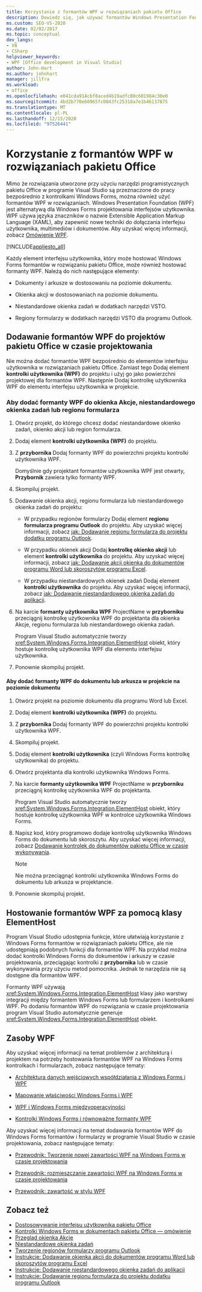 ```yaml
---
title: Korzystanie z formantów WPF w rozwiązaniach pakietu Office
description: Dowiedz się, jak używać formantów Windows Presentation Foundation (WPF) do projektowania interfejsów użytkownika w programie Visual Studio.
ms.custom: SEO-VS-2020
ms.date: 02/02/2017
ms.topic: conceptual
dev_langs:
- VB
- CSharp
helpviewer_keywords:
- WPF [Office development in Visual Studio]
author: John-Hart
ms.author: johnhart
manager: jillfra
ms.workload:
- office
ms.openlocfilehash: e041cda914cbf8aced4b19adfc80c601984c30e0
ms.sourcegitcommit: 4bd2b770e60965fc0843fc25318a7e1b46137875
ms.translationtype: MT
ms.contentlocale: pl-PL
ms.lasthandoff: 12/15/2020
ms.locfileid: "97526441"
---
```

# <a name="use-wpf-controls-in-office-solutions"></a>Korzystanie z formantów WPF w rozwiązaniach pakietu Office

Mimo że rozwiązania utworzone przy użyciu narzędzi programistycznych pakietu Office w programie Visual Studio są przeznaczone do pracy bezpośrednio z kontrolkami Windows Forms, można również użyć formantów WPF w rozwiązaniach. Windows Presentation Foundation (WPF) jest alternatywą dla Windows Forms projektowania interfejsów użytkownika. WPF używa języka znaczników o nazwie Extensible Application Markup Language (XAML), aby zapewnić nowe techniki do dołączania interfejsu użytkownika, multimediów i dokumentów. Aby uzyskać więcej informacji, zobacz [Omówienie WPF](/dotnet/framework/wpf/introduction-to-wpf).

[!INCLUDE[appliesto_all](../vsto/includes/appliesto-all-md.md)]

Każdy element interfejsu użytkownika, który może hostować Windows Forms formantów w rozwiązaniu pakietu Office, może również hostować formanty WPF. Należą do nich następujące elementy:

- Dokumenty i arkusze w dostosowaniu na poziomie dokumentu.

- Okienka akcji w dostosowaniach na poziomie dokumentu.

- Niestandardowe okienka zadań w dodatkach narzędzi VSTO.

- Regiony formularzy w dodatkach narzędzi VSTO dla programu Outlook.

## <a name="add-wpf-controls-to-office-projects-at-design-time"></a>Dodawanie formantów WPF do projektów pakietu Office w czasie projektowania

Nie można dodać formantów WPF bezpośrednio do elementów interfejsu użytkownika w rozwiązaniach pakietu Office. Zamiast tego Dodaj element **kontrolki użytkownika (WPF)** do projektu i użyj go jako powierzchni projektowej dla formantów WPF. Następnie Dodaj kontrolkę użytkownika WPF do elementu interfejsu użytkownika w projekcie.

### <a name="to-add-wpf-controls-to-an-actions-pane-custom-task-pane-or-form-region"></a>Aby dodać formanty WPF do okienka Akcje, niestandardowego okienka zadań lub regionu formularza

1. Otwórz projekt, do którego chcesz dodać niestandardowe okienko zadań, okienko akcji lub region formularza.

2. Dodaj element **kontrolki użytkownika (WPF)** do projektu.

3. Z **przybornika** Dodaj formanty WPF do powierzchni projektu kontrolki użytkownika WPF.

     Domyślnie gdy projektant formantów użytkownika WPF jest otwarty, **Przybornik** zawiera tylko formanty WPF.

4. Skompiluj projekt.

5. Dodawanie okienka akcji, regionu formularza lub niestandardowego okienka zadań do projektu:

    - W przypadku regionów formularzy Dodaj element **regionu formularza programu Outlook** do projektu. Aby uzyskać więcej informacji, zobacz [jak: Dodawanie regionu formularza do projektu dodatku programu Outlook](../vsto/how-to-add-a-form-region-to-an-outlook-add-in-project.md).

    - W przypadku okienek akcji Dodaj **kontrolkę okienko akcji** lub element **kontrolki użytkownika** do projektu. Aby uzyskać więcej informacji, zobacz [jak: Dodawanie akcji okienka do dokumentów programu Word lub skoroszytów programu Excel](../vsto/how-to-add-an-actions-pane-to-word-documents-or-excel-workbooks.md).

    - W przypadku niestandardowych okienek zadań Dodaj element **kontrolki użytkownika** do projektu. Aby uzyskać więcej informacji, zobacz [jak: Dodawanie niestandardowego okienka zadań do aplikacji](../vsto/how-to-add-a-custom-task-pane-to-an-application.md).

6. Na karcie  **formanty użytkownika WPF** ProjectName w **przyborniku** przeciągnij kontrolkę użytkownika WPF do projektanta dla okienka Akcje, regionu formularza lub niestandardowego okienka zadań.

     Program Visual Studio automatycznie tworzy <xref:System.Windows.Forms.Integration.ElementHost> obiekt, który hostuje kontrolkę użytkownika WPF dla elementu interfejsu użytkownika.

7. Ponownie skompiluj projekt.

#### <a name="to-add-wpf-controls-to-a-document-or-worksheet-in-a-document-level-project"></a>Aby dodać formanty WPF do dokumentu lub arkusza w projekcie na poziomie dokumentu

1. Otwórz projekt na poziomie dokumentu dla programu Word lub Excel.

2. Dodaj element **kontrolki użytkownika (WPF)** do projektu.

3. Z **przybornika** Dodaj formanty WPF do powierzchni projektu kontrolki użytkownika WPF.

4. Skompiluj projekt.

5. Dodaj element **kontrolki użytkownika** (czyli Windows Forms kontrolkę użytkownika) do projektu.

6. Otwórz projektanta dla kontrolki użytkownika Windows Forms.

7. Na karcie  **formanty użytkownika WPF** ProjectName w **przyborniku** przeciągnij kontrolkę użytkownika WPF do projektanta.

     Program Visual Studio automatycznie tworzy <xref:System.Windows.Forms.Integration.ElementHost> obiekt, który hostuje kontrolkę użytkownika WPF w kontrolce użytkownika Windows Forms.

8. Napisz kod, który programowo dodaje kontrolkę użytkownika Windows Forms do dokumentu lub skoroszytu. Aby uzyskać więcej informacji, zobacz [Dodawanie kontrolek do dokumentów pakietu Office w czasie wykonywania](../vsto/adding-controls-to-office-documents-at-run-time.md).

    > [!NOTE]
    > Nie można przeciągnąć kontrolki użytkownika Windows Forms do dokumentu lub arkusza w projektancie.

9. Ponownie skompiluj projekt.

## <a name="host-wpf-controls-by-using-the-elementhost-class"></a>Hostowanie formantów WPF za pomocą klasy ElementHost

Program Visual Studio udostępnia funkcje, które ułatwiają korzystanie z Windows Forms formantów w rozwiązaniach pakietu Office, ale nie udostępniają podobnych funkcji dla formantów WPF. Na przykład można dodać kontrolki Windows Forms do dokumentów i arkuszy w czasie projektowania, przeciągając kontrolki z **przybornika** lub w czasie wykonywania przy użyciu metod pomocnika. Jednak te narzędzia nie są dostępne dla formantów WPF.

Formanty WPF używają <xref:System.Windows.Forms.Integration.ElementHost> klasy jako warstwy integracji między formantem Windows Forms lub formularzem i kontrolkami WPF. Po dodaniu formantów WPF do rozwiązania w czasie projektowania program Visual Studio automatycznie generuje <xref:System.Windows.Forms.Integration.ElementHost> obiekt.

## <a name="wpf-resources"></a>Zasoby WPF

Aby uzyskać więcej informacji na temat problemów z architekturą i projektem na potrzeby hostowania formantów WPF na Windows Forms kontrolkach i formularzach, zobacz następujące tematy:

- [Architektura danych wejściowych współdziałania z Windows Forms i WPF](/dotnet/framework/wpf/advanced/windows-forms-and-wpf-interoperability-input-architecture)

- [Mapowanie właściwości Windows Forms i WPF](/dotnet/framework/wpf/advanced/windows-forms-and-wpf-property-mapping)

- [WPF i Windows Forms międzyoperacyjności](/dotnet/framework/wpf/advanced/wpf-and-windows-forms-interoperation)

- [Kontrolki Windows Forms i równoważne formanty WPF](/dotnet/framework/wpf/advanced/windows-forms-controls-and-equivalent-wpf-controls)

Aby uzyskać więcej informacji na temat dodawania formantów WPF do Windows Forms formantów i formularzy w programie Visual Studio w czasie projektowania, zobacz następujące tematy:

- [Przewodnik: Tworzenie nowej zawartości WPF na Windows Forms w czasie projektowania](/dotnet/framework/winforms/advanced/walkthrough-creating-new-wpf-content-on-windows-forms-at-design-time)

- [Przewodnik: rozmieszczanie zawartości WPF na Windows Forms w czasie projektowania](/dotnet/framework/winforms/advanced/walkthrough-arranging-wpf-content-on-windows-forms-at-design-time)

- [Przewodnik: zawartość w stylu WPF](/dotnet/framework/winforms/advanced/walkthrough-styling-wpf-content)

## <a name="see-also"></a>Zobacz też

- [Dostosowywanie interfejsu użytkownika pakietu Office](../vsto/office-ui-customization.md)
- [Kontrolki Windows Forms w dokumentach pakietu Office — omówienie](../vsto/windows-forms-controls-on-office-documents-overview.md)
- [Przegląd okienka Akcje](../vsto/actions-pane-overview.md)
- [Niestandardowe okienka zadań](../vsto/custom-task-panes.md)
- [Tworzenie regionów formularzy programu Outlook](../vsto/creating-outlook-form-regions.md)
- [Instrukcje: Dodawanie okienka akcji do dokumentów programu Word lub skoroszytów programu Excel](../vsto/how-to-add-an-actions-pane-to-word-documents-or-excel-workbooks.md)
- [Instrukcje: Dodawanie niestandardowego okienka zadań do aplikacji](../vsto/how-to-add-a-custom-task-pane-to-an-application.md)
- [Instrukcje: Dodawanie regionu formularza do projektu dodatku programu Outlook](../vsto/how-to-add-a-form-region-to-an-outlook-add-in-project.md)
